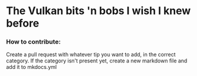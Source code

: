 # The Vulkan bits 'n bobs I wish I knew before

### How to contribute:
  Create a pull request with whatever tip you want to add, in the correct category. If the category isn't present yet, create a new markdown file and add it to mkdocs.yml
